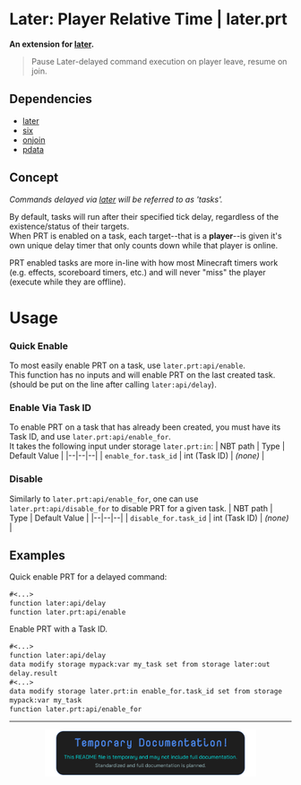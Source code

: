 
# Later: Player Relative Time | later.prt
**An extension for [later](https://github.com/sixslime/later).**
> Pause Later-delayed command execution on player leave, resume on join.

## Dependencies
- [later](https://github.com/sixslime/later)
- [six](https://github.com/sixslime/six)
- [onjoin](https://github.com/sixslime/onjoin)
- [pdata](https://github.com/sixslime/pdata)

## Concept
*Commands delayed via [later](https://github.com/sixslime/later) will be referred to as 'tasks'.*

By default, tasks will run after their specified tick delay, regardless of the existence/status of their targets. \
When PRT is enabled on a task, each target--that is a **player**--is given it's own unique delay timer that only counts down while that player is online.

PRT enabled tasks are more in-line with how most Minecraft timers work (e.g. effects, scoreboard timers, etc.) and will never "miss" the player (execute while they are offline).
# Usage

### Quick Enable
To most easily enable PRT on a task, use `later.prt:api/enable`. \
This function has no inputs and will enable PRT on the last created task. (should be put on the line after calling `later:api/delay`).

### Enable Via Task ID
To enable PRT on a task that has already been created, you must have its Task ID, and use `later.prt:api/enable_for`. \
It takes the following input under storage `later.prt:in`:
| NBT path | Type | Default Value |
|--|--|--|
| `enable_for.task_id` | int (Task ID) | *(none)* |

### Disable
Similarly to `later.prt:api/enable_for`, one can use `later.prt:api/disable_for` to disable PRT for a given task.
| NBT path | Type | Default Value |
|--|--|--|
| `disable_for.task_id` | int (Task ID) | *(none)* |

## Examples
Quick enable PRT for a delayed command:
```mcfunction
#<...>
function later:api/delay
function later.prt:api/enable
```
Enable PRT with a Task ID.
```mcfunction
#<...>
function later:api/delay
data modify storage mypack:var my_task set from storage later:out delay.result
#<...>
data modify storage later.prt:in enable_for.task_id set from storage mypack:var my_task
function later.prt:api/enable_for
```
___

<p align="center">
  <img src="https://raw.githubusercontent.com/sixslime/sixslime.github.io/refs/heads/main/info/logos/temporary_documentation.svg" width="75%" alt="Temporary Documentation Tag"/>
</p>
